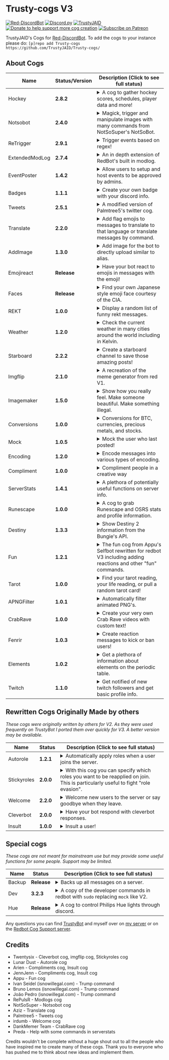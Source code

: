 # Trusty-cogs V3
[![Red-DiscordBot](https://img.shields.io/badge/Red--DiscordBot-V3-red.svg)](https://github.com/Cog-Creators/Red-DiscordBot)
[![Discord.py](https://img.shields.io/badge/Discord.py-rewrite-blue.svg)](https://github.com/Rapptz/discord.py/tree/rewrite)
[![TrustyJAID](https://cdn.discordapp.com/attachments/371817142854746112/528059607705321482/Follow_me-TrustyJAID-yellow.svg)](https://trustyjaid.com/)
[![Donate to help support more cog creation](https://img.shields.io/badge/Paypal-Donate-blue.svg)](https://paypal.me/TrustyJAID)
[![Subscribe on Patreon](https://img.shields.io/badge/Patreon-Follow-orange.svg)](https://www.patreon.com/TrustyJAID)


TrustyJAID's Cogs for  [Red-DiscordBot](https://github.com/Cog-Creators/Red-DiscordBot/tree/V3/develop).
To add the cogs to your instance please do: `[p]repo add Trusty-cogs https://github.com/TrustyJAID/Trusty-cogs/`

## About Cogs

| Name | Status/Version | Description (Click to see full status)
| --- | --- | --- |
| Hockey | **2.8.2** | <details><summary>A cog to gather hockey scores, schedules, player data and more!</summary></details>|
| Notsobot | **2.4.0**| <details><summary>Magick, trigger and manipulate images with many commands from NotSoSuper's NotSoBot.</summary> This cog has a lot of requirements, view the [cog README.md](https://github.com/TrustyJAID/Trusty-cogs/blob/master/notsobot/README.md) for details. </details> |
| ReTrigger | **2.9.1** | <details><summary>Trigger events based on regex!</summary>Note: This cog can become quite resource heavy. Optional features are available if the requirements are present such as pillow for image resizing and pytesseract to scan images for text (OCR).</details> |
| ExtendedModLog | **2.7.4**| <details><summary>An in depth extension of RedBot's built in modlog. </summary>Handles message edits, message deletes, mod bot commands, channel updates, server updates, emoji changes and more </details> |
| EventPoster | **1.4.2**| <details><summary>Allow users to setup and host events to be approved by admins. </summary>This cog allows any member of the server the opportunity to host an event and organize who is joining said event. Excellent for coordinating and looking for groups to do boss raids, hunt for secrets or any number of things.</details> |
| Badges | **1.1.1** | <details><summary>Create your own badge with your discord info.</summary> Includes templates for fake CIA, NSA, FBI, Discord, and every NHL hockey team. Requirements: pillow</details> |
| Tweets | **2.5.1** | <details><summary>A modified version of Palmtree5's twitter cog. </summary>Utilizes twitter streams to setup a twitter channel to post user tweets. Requirements: tweepy</details> |
| Translate | **2.2.0** | <details><summary>Add flag emojis to messages to translate to that language or translate messages by command.</summary> (Uses Google Translate and may incur some fees) </details> |
| AddImage | **1.3.0** | <details><summary>Add image for the bot to directly upload similar to alias.</summary> Stores the image in the bot folder then uploads the image directly. Owners may add images globally.</details> |
| Emojireact | **Release** | <details><summary>Have your bot react to emojis in messages with the emoji! </summary></details> |
| Faces | **Release** | <details><summary>Find your own Japanese style emoji face courtesy of the CIA. </summary></details> |
| REKT | **1.0.0** |  <details><summary>Display a random list of funny rekt messages. </summary></details> |
| Weather | **1.2.0** | <details><summary>Check the current weather in many cities around the world including in Kelvin. </details> |
| Starboard | **2.2.2** | <details><summary>Create a starboard channel to save those amazing posts! </summary></details> |
| Imgflip | **2.1.0** | <details><summary>A recreation of the meme generator from red V1. </summary></details> |
| Imagemaker | **1.5.0** | <details><summary>Show how you really feel. Make someone beautiful. Make something illegal.</summary> Requirements: pillow, opencv-python, and numpy</details> |
| Conversions | **1.0.0** | <details><summary>Conversions for BTC, currencies, precious metals, and stocks. </summary></details> |
| Mock | **1.0.5** | <details><summary>Mock the user who last posted!</summary>Note: This requires not having the `--dev` flag enabled, however if you need both install the dev cog in my repo.</details> |
| Encoding | **1.2.0** | <details><summary>Encode messages into various types of encoding.</summary>Encoding types include: DNA, binary, Caeser cipher, hex, base 64, character, and braille. </details> |
| Compliment | **1.0.0** | <details><summary>Compliment people in a creative way </summary></details> |
| ServerStats | **1.4.1** | <details><summary>A plethora of potentially useful functions on server info.</summary> Includes a way to track the bot joining new servers, find cheaters on global economies, get user avatars and even larger emojis. </details> |
| Runescape | **1.0.0** | <details><summary>A cog to grab Runescape and OSRS stats and profile information. </summary></details> |
| Destiny | **1.3.3** | <details><summary>Show Destiny 2 information from the Bungie's API. </summary> Note: This cog requires downloading a manifest ~160 MB. You must acquire an API key from https://www.bungie.net/en/Application. select create a new application choose **Confidential** OAuth client type. Select the scope you would like the bot to have access to. Set the redirect URL to https://localhost/. Users wishing to access commands after you have supplied the tokens will be asked to authorize their account on your app. Once they have approved it they will be granted access to use commands.</details> |
| Fun | **1.2.1**| <details><summary>The fun cog from Appu's Selfbot rewritten for redbot V3 including adding reactions and other "fun" commands. </summary></details> |
| Tarot | **1.0.0** | <details><summary>Find your tarot reading, your life reading, or pull a random tarot card!</summary> Search for specific tarot cards. </details> |
| APNGFilter | **1.0.1** | <details><summary>Automatically filter animated PNG's.</summary>Also works with linked animated PNG's.</details> |
| CrabRave | **1.0.0** | <details><summary>Create your very own Crab Rave videos with custom text!</summary>This cog requires FFMPEG, moviepy (https://github.com/Zulko/moviepy), and imagemagick to work. This cog downloads a template video and font file which is then saved locally and generates crab rave videos from the template. Old videos are deleted after uploading. This cog may consume heavy resources rendering videos.</details> |
| Fenrir | **1.0.3** | <details><summary>Create reaction messages to kick or ban users!</summary>https://tenor.com/view/order66-gif-9116581</details> |
| Elements | **1.0.2** | <details><summary>Get a plethora of information about elements on the periodic table.</summary>Do `[p]element <name|number|symbol>` to see info about the element. do `[p]ptable` to get a menu of all elements on the periodic table. NOTE: The mendeleev package is not currently installable on windows.</details> |
| Twitch | **1.1.0** | <details><summary>Get notified of new twitch followers and get basic profile info.</summary></details> |


## Rewritten Cogs Originally Made by others
*These cogs were originally written by others for V2. As they were used frequently on TrustyBot I ported them over quickly for V3. A better version may be available.*

| Name | Status | Description (Click to see full status)
| --- | --- | --- |
| Autorole | **1.2.1**| <details><summary>Automatically apply roles when a user joins the server. </summary></details> |
| Stickyroles | **2.0.0**| <details><summary>With this cog you can specify which roles you want to be reapplied on join. This is particularly useful to fight "role evasion". </summary></details>|
| Welcome | **2.2.0**| <details><summary>Welcome new users to the server or say goodbye when they leave. </summary></details> |
| Cleverbot | **2.0.0**| <details><summary>Have your bot respond with cleverbot responses.</summary>Cleverbot.com requires a paid API key, cleverbot.io is supported </details> |
| Insult | **1.0.0**| <details><summary>Insult a user! </summary>![goteem](https://cdn.discordapp.com/emojis/350653489044652052.png?v=1)</details> |

## Special cogs
*These cogs are not meant for mainstream use but may provide some useful functions for some people. Support may be limited.*

| Name | Status | Description (Click to see full status)
| --- | --- | --- |
| Backup | **Release** | <details><summary>Backs up all messages on a server. </summary>Use with caution and ensure any backups are stored on an encrypted drive. </details> |
| Dev | **3.2.3** | <details><summary>A copy of the developer commands in redbot with `sudo` replacing `mock` like V2. </summary>NOTE:This bypasses the `--dev` flag and is not recommended for production bots. </details> |
| Hue | **Release** | <details><summary>A cog to control Philips Hue lights through discord. </summary>Not tested with bots outside the home network. </details> |

Any questions you can find [TrustyBot](https://discordapp.com/api/oauth2/authorize?client_id=268562382173765643&permissions=2146958583&scope=bot) and myself over on [my server](https://discord.gg/wVVrqej) or on the [Redbot Cog Support server](https://discord.gg/GET4DVk).

## Credits

* Twentysix - Cleverbot cog, imgflip cog, Stickyroles cog
* Lunar Dust - Autorole cog
* Arien - Compliments cog, Insult cog
* JennJenn - Compliments cog, Insult cog
* Appu - Fun cog
* Ivan Seidel (isnowillegal.com) - Trump command
* Bruno Lemos (isnowillegal.com) - Trump command
* João Pedro (isnowillegal.com) - Trump command
* RePulsR - Modlogs cog
* NotSoSuper - Notsobot cog
* Aziz - Translate cog
* Palmtree5 - Tweets cog
* irdumb - Welcome cog
* DankMemer Team - CrabRave cog
* Preda - Help with some commands in serverstats

Credits wouldn't be complete without a huge shout out to all the people who have inspired me to create many of these cogs. Thank you to everyone who has pushed me to think about new ideas and implement them.